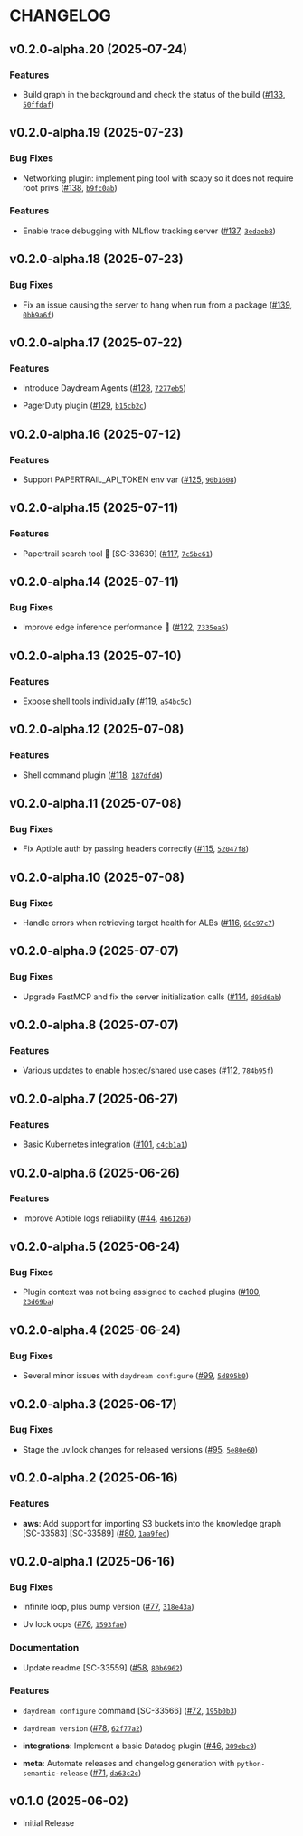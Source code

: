 # CHANGELOG

<!-- version list -->

## v0.2.0-alpha.20 (2025-07-24)

### Features

- Build graph in the background and check the status of the build
  ([#133](https://github.com/aptible/daydream/pull/133),
  [`50ffdaf`](https://github.com/aptible/daydream/commit/50ffdaf8e5b0b1d09c3be3ff6ad187d59b4f34d6))


## v0.2.0-alpha.19 (2025-07-23)

### Bug Fixes

- Networking plugin: implement ping tool with scapy so it does not require root privs
  ([#138](https://github.com/aptible/daydream/pull/138),
  [`b9fc0ab`](https://github.com/aptible/daydream/commit/b9fc0ab5c908d6162b63a8f602501627bc4a7862))

### Features

- Enable trace debugging with MLflow tracking server
  ([#137](https://github.com/aptible/daydream/pull/137),
  [`3edaeb8`](https://github.com/aptible/daydream/commit/3edaeb89635c49a506dc4d54953b7884a99e4057))


## v0.2.0-alpha.18 (2025-07-23)

### Bug Fixes

- Fix an issue causing the server to hang when run from a package
  ([#139](https://github.com/aptible/daydream/pull/139),
  [`0bb9a6f`](https://github.com/aptible/daydream/commit/0bb9a6fedbb90f12b459fa5a711f32b3c0509683))


## v0.2.0-alpha.17 (2025-07-22)

### Features

- Introduce Daydream Agents ([#128](https://github.com/aptible/daydream/pull/128),
  [`7277eb5`](https://github.com/aptible/daydream/commit/7277eb5ac2fcc1ca85ae3dce16f82d6d0e92f233))

- PagerDuty plugin ([#129](https://github.com/aptible/daydream/pull/129),
  [`b15cb2c`](https://github.com/aptible/daydream/commit/b15cb2c7b32f604b22d3947d1656db51ed942b5e))


## v0.2.0-alpha.16 (2025-07-12)

### Features

- Support PAPERTRAIL_API_TOKEN env var ([#125](https://github.com/aptible/daydream/pull/125),
  [`90b1608`](https://github.com/aptible/daydream/commit/90b1608a99fbf09d5653696bc274ee72d406ae48))


## v0.2.0-alpha.15 (2025-07-11)

### Features

- Papertrail search tool 🔎 [SC-33639] ([#117](https://github.com/aptible/daydream/pull/117),
  [`7c5bc61`](https://github.com/aptible/daydream/commit/7c5bc615cbf2195acf35e82af1e7d5d3925e016c))


## v0.2.0-alpha.14 (2025-07-11)

### Bug Fixes

- Improve edge inference performance 🚀 ([#122](https://github.com/aptible/daydream/pull/122),
  [`7335ea5`](https://github.com/aptible/daydream/commit/7335ea5a61c3091c86875e4769740f5e9aa237d8))


## v0.2.0-alpha.13 (2025-07-10)

### Features

- Expose shell tools individually ([#119](https://github.com/aptible/daydream/pull/119),
  [`a54bc5c`](https://github.com/aptible/daydream/commit/a54bc5cb7da07a9a9a84cb68d87ea201f2a8cd05))


## v0.2.0-alpha.12 (2025-07-08)

### Features

- Shell command plugin ([#118](https://github.com/aptible/daydream/pull/118),
  [`187dfd4`](https://github.com/aptible/daydream/commit/187dfd475d06c2a07d53628dd6d60ec1d5f9b639))


## v0.2.0-alpha.11 (2025-07-08)

### Bug Fixes

- Fix Aptible auth by passing headers correctly
  ([#115](https://github.com/aptible/daydream/pull/115),
  [`52047f8`](https://github.com/aptible/daydream/commit/52047f8bee55179f161d08ba2e1e6e0832ffa34b))


## v0.2.0-alpha.10 (2025-07-08)

### Bug Fixes

- Handle errors when retrieving target health for ALBs
  ([#116](https://github.com/aptible/daydream/pull/116),
  [`60c97c7`](https://github.com/aptible/daydream/commit/60c97c718cd3896b14b78b9745f8539ec78567cd))


## v0.2.0-alpha.9 (2025-07-07)

### Bug Fixes

- Upgrade FastMCP and fix the server initialization calls
  ([#114](https://github.com/aptible/daydream/pull/114),
  [`d05d6ab`](https://github.com/aptible/daydream/commit/d05d6abc461cbbda3a55ecdb0e8d26264c2b15a9))


## v0.2.0-alpha.8 (2025-07-07)

### Features

- Various updates to enable hosted/shared use cases
  ([#112](https://github.com/aptible/daydream/pull/112),
  [`784b95f`](https://github.com/aptible/daydream/commit/784b95f24389e189d1d884bbe72b8edc5c7f3ce0))


## v0.2.0-alpha.7 (2025-06-27)

### Features

- Basic Kubernetes integration ([#101](https://github.com/aptible/daydream/pull/101),
  [`c4cb1a1`](https://github.com/aptible/daydream/commit/c4cb1a1ea29597322a001c8e7b2e96f1e59f3864))


## v0.2.0-alpha.6 (2025-06-26)

### Features

- Improve Aptible logs reliability ([#44](https://github.com/aptible/daydream/pull/44),
  [`4b61269`](https://github.com/aptible/daydream/commit/4b61269670d697871ef0743699aedab2e1e5a906))


## v0.2.0-alpha.5 (2025-06-24)

### Bug Fixes

- Plugin context was not being assigned to cached plugins
  ([#100](https://github.com/aptible/daydream/pull/100),
  [`23d69ba`](https://github.com/aptible/daydream/commit/23d69ba0213e38deb175f459a83be05fd3199a5c))


## v0.2.0-alpha.4 (2025-06-24)

### Bug Fixes

- Several minor issues with `daydream configure`
  ([#99](https://github.com/aptible/daydream/pull/99),
  [`5d895b0`](https://github.com/aptible/daydream/commit/5d895b0c2e602212d066f5dfff0bbc2d64ff2c10))


## v0.2.0-alpha.3 (2025-06-17)

### Bug Fixes

- Stage the uv.lock changes for released versions
  ([#95](https://github.com/aptible/daydream/pull/95),
  [`5e80e60`](https://github.com/aptible/daydream/commit/5e80e60c0c4b701af57bbcbd7a93abdb9cf883a3))


## v0.2.0-alpha.2 (2025-06-16)

### Features

- **aws**: Add support for importing S3 buckets into the knowledge graph [SC-33583] [SC-33589]
  ([#80](https://github.com/aptible/daydream/pull/80),
  [`1aa9fed`](https://github.com/aptible/daydream/commit/1aa9fed03cc0f21a08f8ac757885fe5721dd0aff))


## v0.2.0-alpha.1 (2025-06-16)

### Bug Fixes

- Infinite loop, plus bump version ([#77](https://github.com/aptible/daydream/pull/77),
  [`318e43a`](https://github.com/aptible/daydream/commit/318e43aee5ba8c396a042e8ef327e9822eb281da))

- Uv lock oops ([#76](https://github.com/aptible/daydream/pull/76),
  [`1593fae`](https://github.com/aptible/daydream/commit/1593fae034ef96f0db8cd6c44aaa0a2a9924c009))

### Documentation

- Update readme [SC-33559] ([#58](https://github.com/aptible/daydream/pull/58),
  [`80b6962`](https://github.com/aptible/daydream/commit/80b696213892fad7538ba4870ac7dc92ed2497c0))

### Features

- `daydream configure` command [SC-33566] ([#72](https://github.com/aptible/daydream/pull/72),
  [`195b0b3`](https://github.com/aptible/daydream/commit/195b0b3913bffc8faf1baf1d5e97941ffe355cdd))

- `daydream version` ([#78](https://github.com/aptible/daydream/pull/78),
  [`62f77a2`](https://github.com/aptible/daydream/commit/62f77a2369d5259e647bec4a4ef7b5e248732ca9))

- **integrations**: Implement a basic Datadog plugin
  ([#46](https://github.com/aptible/daydream/pull/46),
  [`309ebc9`](https://github.com/aptible/daydream/commit/309ebc90a9ebf5c28865aeaa40c0d771bd76d840))

- **meta**: Automate releases and changelog generation with `python-semantic-release`
  ([#71](https://github.com/aptible/daydream/pull/71),
  [`da63c2c`](https://github.com/aptible/daydream/commit/da63c2c31b6663277c58688e353a1357536376af))


## v0.1.0 (2025-06-02)

- Initial Release
